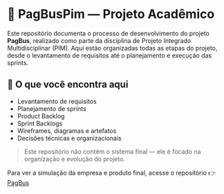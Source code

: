 # 📌 PagBusPim — Projeto Acadêmico

Este repositório documenta o processo de desenvolvimento do projeto **PagBus**, realizado como parte da disciplina de Projeto Integrado Multidisciplinar (PIM). Aqui estão organizadas todas as etapas do projeto, desde o levantamento de requisitos até o planejamento e execução das sprints.

## 📁 O que você encontra aqui

- Levantamento de requisitos
- Planejamento de sprints
- Product Backlog
- Sprint Backlogs
- Wireframes, diagramas e artefatos
- Decisões técnicas e organizacionais

> Este repositório não contém o sistema final — ele é focado na organização e evolução do projeto.

Para ver a simulação da empresa e produto final, acesse o repositório 👉 [PagBus](https://github.com/pimIIIunip/PagBus)
